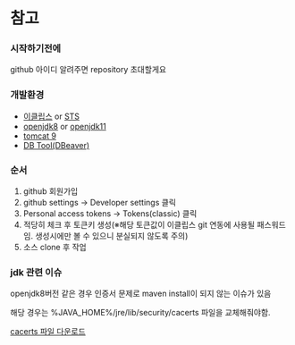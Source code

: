 # 참고

### 시작하기전에
github 아이디 알려주면 repository 초대할게요

### 개발환경

* <a href="https://www.eclipse.org/downloads/">이클립스</a> or <a href="https://spring.io/tools">STS</a>
* <a href="https://www.openlogic.com/openjdk-downloads?field_java_parent_version_target_id=416&field_operating_system_target_id=All&field_architecture_target_id=All&field_java_package_target_id=All">openjdk8</a>
or <a href="https://www.openlogic.com/openjdk-downloads?field_java_parent_version_target_id=406&field_operating_system_target_id=All&field_architecture_target_id=All&field_java_package_target_id=All">openjdk11</a>
* <a href="https://tomcat.apache.org/download-90.cgi">tomcat 9</a>
* <a href="https://dbeaver.io/download/">DB Tool(DBeaver)</a>


### 순서 
1. github 회원가입
2. github settings -> Developer settings 클릭
3. Personal access tokens -> Tokens(classic) 클릭
4. 적당히 체크 후 토큰키 생성(※해당 토큰값이 이클립스 git 연동에 사용될 패스워드임. 생성시에만 볼 수 있으니 분실되지 않도록 주의)
5. 소스 clone 후 작업  

### jdk 관련 이슈
openjdk8버전 같은 경우 인증서 문제로 maven install이 되지 않는 이슈가 있음

해당 경우는 %JAVA_HOME%/jre/lib/security/cacerts 파일을 교체해줘야함.

<a href="https://github.com/jschoiSit21c/sit21c/blob/main/cacerts">cacerts 파일 다운로드</a>